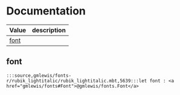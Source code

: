 # Documentation
|Value|description|
|---|---|
|[font](#font)||

## font

```moonbit
:::source,gmlewis/fonts-r/rubik_lightitalic/rubik_lightitalic.mbt,5639:::let font : <a href="gmlewis/fonts#Font">@gmlewis/fonts.Font</a>
```

